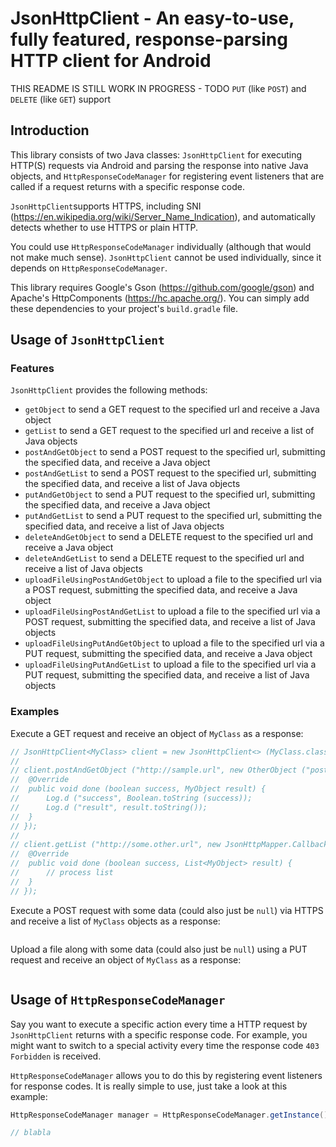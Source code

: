 # JsonHttpClient - An easy-to-use, fully featured, response-parsing HTTP client for Android

THIS README IS STILL WORK IN PROGRESS - TODO `PUT` (like `POST`) and `DELETE` (like `GET`) support

## Introduction

This library consists of two Java classes: `JsonHttpClient` for executing HTTP(S) requests via Android and parsing the response into native Java objects, and `HttpResponseCodeManager` for registering event listeners that are called if a request returns with a specific response code.

`JsonHttpClient`supports HTTPS, including SNI (https://en.wikipedia.org/wiki/Server_Name_Indication), and automatically detects whether to use HTTPS or plain HTTP.

You could use `HttpResponseCodeManager` individually (although that would not make much sense). `JsonHttpClient` cannot be used individually, since it depends on `HttpResponseCodeManager`.

This library requires Google's Gson (https://github.com/google/gson) and Apache's HttpComponents (https://hc.apache.org/). You can simply add these dependencies to your project's `build.gradle` file.

## Usage of `JsonHttpClient`

### Features

`JsonHttpClient` provides the following methods:
- `getObject` to send a GET request to the specified url and receive a Java object
- `getList` to send a GET request to the specified url and receive a list of Java objects
- `postAndGetObject` to send a POST request to the specified url, submitting the specified data, and receive a Java object
- `postAndGetList` to send a POST request to the specified url, submitting the specified data, and receive a list of Java objects
- `putAndGetObject` to send a PUT request to the specified url, submitting the specified data, and receive a Java object
- `putAndGetList` to send a PUT request to the specified url, submitting the specified data, and receive a list of Java objects
- `deleteAndGetObject` to send a DELETE request to the specified url and receive a Java object
- `deleteAndGetList` to send a DELETE request to the specified url and receive a list of Java objects
- `uploadFileUsingPostAndGetObject` to upload a file to the specified url via a POST request, submitting the specified data, and receive a Java object
- `uploadFileUsingPostAndGetList` to upload a file to the specified url via a POST request, submitting the specified data, and receive a list of Java objects
- `uploadFileUsingPutAndGetObject` to upload a file to the specified url via a PUT request, submitting the specified data, and receive a Java object
- `uploadFileUsingPutAndGetList` to upload a file to the specified url via a PUT request, submitting the specified data, and receive a list of Java objects

### Examples

Execute a GET request and receive an object of `MyClass` as a response:

```java
// JsonHttpClient<MyClass> client = new JsonHttpClient<> (MyClass.class);
//
// client.postAndGetObject ("http://sample.url", new OtherObject ("postdata1", "postdata2"), new JsonHttpMapper.Callback<MyObject> () {
// 	@Override
// 	public void done (boolean success, MyObject result) {
// 		Log.d ("success", Boolean.toString (success));
// 		Log.d ("result", result.toString());
// 	}
// });
//
// client.getList ("http://some.other.url", new JsonHttpMapper.Callback<List<MyObject>> () {
// 	@Override
// 	public void done (boolean success, List<MyObject> result) {
// 		// process list
// 	}
// });
```

Execute a POST request with some data (could also just be `null`) via HTTPS and receive a list of `MyClass` objects as a response:

```java

```

Upload a file along with some data (could also just be `null`) using a PUT request and receive an object of `MyClass` as a response:

```java

```

## Usage of `HttpResponseCodeManager`

Say you want to execute a specific action every time a HTTP request by `JsonHttpClient` returns with a specific response code. For example, you might want to switch to a special activity every time the response code `403 Forbidden` is received.

`HttpResponseCodeManager` allows you to do this by registering event listeners for response codes. It is really simple to use, just take a look at this example:

```java
HttpResponseCodeManager manager = HttpResponseCodeManager.getInstance();

// blabla
```
